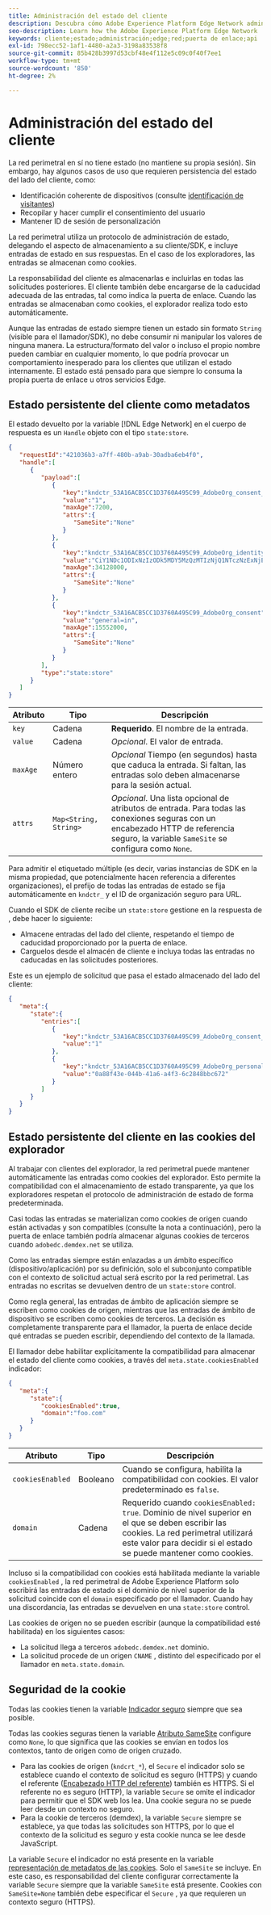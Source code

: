 ```yaml
---
title: Administración del estado del cliente
description: Descubra cómo Adobe Experience Platform Edge Network administra el estado del cliente
seo-description: Learn how the Adobe Experience Platform Edge Network  manages client state
keywords: cliente;estado;administración;edge;red;puerta de enlace;api
exl-id: 798ecc52-1af1-4480-a2a3-3198a83538f8
source-git-commit: 85b428b3997d53cbf48e4f112e5c09c0f40f7ee1
workflow-type: tm+mt
source-wordcount: '850'
ht-degree: 2%

---
```


# Administración del estado del cliente

La red perimetral en sí no tiene estado (no mantiene su propia sesión). Sin embargo, hay algunos casos de uso que requieren persistencia del estado del lado del cliente, como:

* Identificación coherente de dispositivos (consulte [identificación de visitantes](visitor-identification.md))
* Recopilar y hacer cumplir el consentimiento del usuario
* Mantener ID de sesión de personalización

La red perimetral utiliza un protocolo de administración de estado, delegando el aspecto de almacenamiento a su cliente/SDK, e incluye entradas de estado en sus respuestas. En el caso de los exploradores, las entradas se almacenan como cookies.

La responsabilidad del cliente es almacenarlas e incluirlas en todas las solicitudes posteriores. El cliente también debe encargarse de la caducidad adecuada de las entradas, tal como indica la puerta de enlace. Cuando las entradas se almacenaban como cookies, el explorador realiza todo esto automáticamente.

Aunque las entradas de estado siempre tienen un estado sin formato `String` (visible para el llamador/SDK), no debe consumir ni manipular los valores de ninguna manera. La estructura/formato del valor o incluso el propio nombre pueden cambiar en cualquier momento, lo que podría provocar un comportamiento inesperado para los clientes que utilizan el estado internamente. El estado está pensado para que siempre lo consuma la propia puerta de enlace u otros servicios Edge.

## Estado persistente del cliente como metadatos

El estado devuelto por la variable [!DNL Edge Network] en el cuerpo de respuesta es un `Handle` objeto con el tipo `state:store`.

```json
{
   "requestId":"421036b3-a7ff-480b-a9ab-30adba6eb4f0",
   "handle":[
      {
         "payload":[
            {
               "key":"kndctr_53A16ACB5CC1D3760A495C99_AdobeOrg_consent_check",
               "value":"1",
               "maxAge":7200,
               "attrs":{
                  "SameSite":"None"
               }
            },
            {
               "key":"kndctr_53A16ACB5CC1D3760A495C99_AdobeOrg_identity",
               "value":"CiY1NDc1ODIxNzIzODk5MDY5MzQzMTIzNjQ1NTczNzExNjE4OTA1MFINCLGOvszNLhABGAEgBKABsY6-zM0uqAGHz-z2y82cul3wAbGOvszNLg==",
               "maxAge":34128000,
               "attrs":{
                  "SameSite":"None"
               }
            },
            {
               "key":"kndctr_53A16ACB5CC1D3760A495C99_AdobeOrg_consent",
               "value":"general=in",
               "maxAge":15552000,
               "attrs":{
                  "SameSite":"None"
               }
            }
         ],
         "type":"state:store"
      }
   ]
}
```

| Atributo | Tipo | Descripción |
| --- | --- | --- |
| `key` | Cadena | **Requerido**. El nombre de la entrada. |
| `value` | Cadena | *Opcional*. El valor de entrada. |
| `maxAge` | Número entero | *Opcional* Tiempo (en segundos) hasta que caduca la entrada. Si faltan, las entradas solo deben almacenarse para la sesión actual. |
| `attrs` | `Map<String, String>` | *Opcional*. Una lista opcional de atributos de entrada. Para todas las conexiones seguras con un encabezado HTTP de referencia seguro, la variable `SameSite` se configura como `None`. |


Para admitir el etiquetado múltiple (es decir, varias instancias de SDK en la misma propiedad, que potencialmente hacen referencia a diferentes organizaciones), el prefijo de todas las entradas de estado se fija automáticamente en `kndctr_` y el ID de organización seguro para URL.

Cuando el SDK de cliente recibe un `state:store` gestione en la respuesta de , debe hacer lo siguiente:

* Almacene entradas del lado del cliente, respetando el tiempo de caducidad proporcionado por la puerta de enlace.
* Carguelos desde el almacén de cliente e incluya todas las entradas no caducadas en las solicitudes posteriores.

Este es un ejemplo de solicitud que pasa el estado almacenado del lado del cliente:

```json
{
   "meta":{
      "state":{
         "entries":[
            {
               "key":"kndctr_53A16ACB5CC1D3760A495C99_AdobeOrg_consent_check",
               "value":"1"
            },
            {
               "key":"kndctr_53A16ACB5CC1D3760A495C99_AdobeOrg_personalization_sessionId",
               "value":"0a88f43e-044b-41a6-a4f3-6c2848bbc672"
            }
         ]
      }
   }
}
```

## Estado persistente del cliente en las cookies del explorador

Al trabajar con clientes del explorador, la red perimetral puede mantener automáticamente las entradas como cookies del explorador. Esto permite la compatibilidad con el almacenamiento de estado transparente, ya que los exploradores respetan el protocolo de administración de estado de forma predeterminada.

Casi todas las entradas se materializan como cookies de origen cuando están activadas y son compatibles (consulte la nota a continuación), pero la puerta de enlace también podría almacenar algunas cookies de terceros cuando `adobedc.demdex.net` se utiliza.

Como las entradas siempre están enlazadas a un ámbito específico (dispositivo/aplicación) por su definición, solo el subconjunto compatible con el contexto de solicitud actual será escrito por la red perimetral. Las entradas no escritas se devuelven dentro de un `state:store` control.

Como regla general, las entradas de ámbito de aplicación siempre se escriben como cookies de origen, mientras que las entradas de ámbito de dispositivo se escriben como cookies de terceros. La decisión es completamente transparente para el llamador, la puerta de enlace decide qué entradas se pueden escribir, dependiendo del contexto de la llamada.

El llamador debe habilitar explícitamente la compatibilidad para almacenar el estado del cliente como cookies, a través del `meta.state.cookiesEnabled` indicador:

```json
{
   "meta":{
      "state":{
         "cookiesEnabled":true,
         "domain":"foo.com"
      }
   }
}
```

| Atributo | Tipo | Descripción |
| --- | --- | --- |
| `cookiesEnabled` | Booleano | Cuando se configura, habilita la compatibilidad con cookies. El valor predeterminado es `false`. |
| `domain` | Cadena | Requerido cuando `cookiesEnabled: true`. Dominio de nivel superior en el que se deben escribir las cookies. La red perimetral utilizará este valor para decidir si el estado se puede mantener como cookies. |

Incluso si la compatibilidad con cookies está habilitada mediante la variable `cookiesEnabled` , la red perimetral de Adobe Experience Platform solo escribirá las entradas de estado si el dominio de nivel superior de la solicitud coincide con el `domain` especificado por el llamador. Cuando hay una discordancia, las entradas se devuelven en una `state:store` control.

Las cookies de origen no se pueden escribir (aunque la compatibilidad esté habilitada) en los siguientes casos:

* La solicitud llega a terceros `adobedc.demdex.net` dominio.
* La solicitud procede de un origen `CNAME` , distinto del especificado por el llamador en `meta.state.domain`.

## Seguridad de la cookie

Todas las cookies tienen la variable [Indicador seguro](https://developer.mozilla.org/en-US/docs/Web/HTTP/Cookies#restrict_access_to_cookies) siempre que sea posible.

Todas las cookies seguras tienen la variable [Atributo SameSite](https://developer.mozilla.org/en-US/docs/Web/HTTP/Headers/Set-Cookie/SameSite) configure como `None`, lo que significa que las cookies se envían en todos los contextos, tanto de origen como de origen cruzado.

* Para las cookies de origen (`kndcrt_*`), el `Secure` el indicador solo se establece cuando el contexto de solicitud es seguro (HTTPS) y cuando el referente ([Encabezado HTTP del referente](https://developer.mozilla.org/en-US/docs/Web/HTTP/Headers/Referer)) también es HTTPS. Si el referente no es seguro (HTTP), la variable `Secure` se omite el indicador para permitir que el SDK web los lea. Una cookie segura no se puede leer desde un contexto no seguro.
* Para la cookie de terceros (demdex), la variable `Secure` siempre se establece, ya que todas las solicitudes son HTTPS, por lo que el contexto de la solicitud es seguro y esta cookie nunca se lee desde JavaScript.

La variable `Secure` el indicador no está presente en la variable [representación de metadatos de las cookies](#state-as-metadata). Solo el `SameSite` se incluye. En este caso, es responsabilidad del cliente configurar correctamente la variable `Secure` siempre que la variable `SameSite` está presente. Cookies con `SameSite=None` también debe especificar el `Secure` , ya que requieren un contexto seguro (HTTPS).
